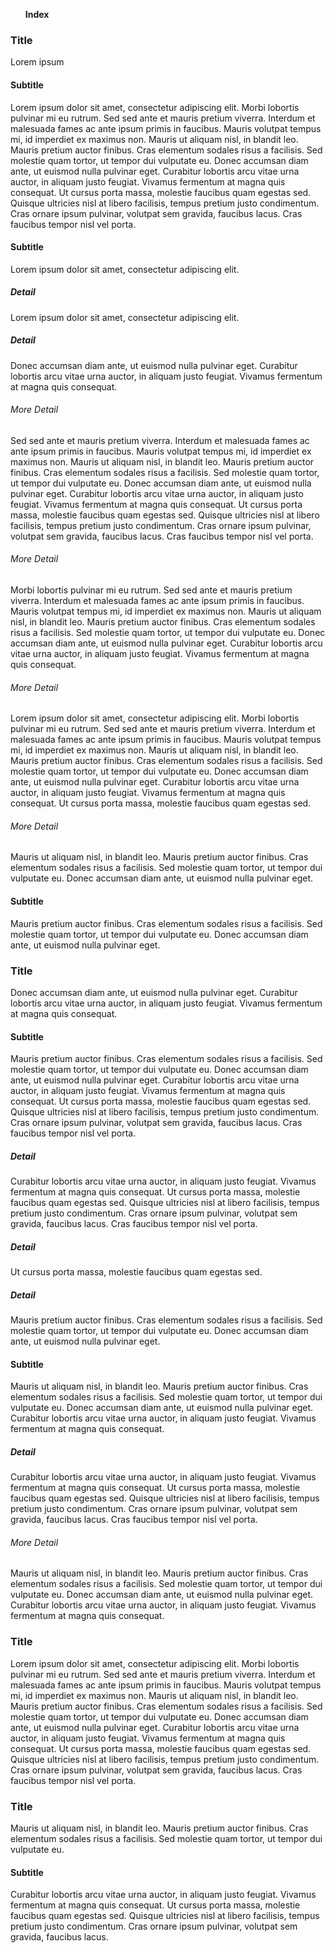 <ul id="toc">
    <li style="font-weight: bold">Index</li>
</ul>

### Title

Lorem ipsum

#### Subtitle

Lorem ipsum dolor sit amet, consectetur adipiscing elit. Morbi lobortis pulvinar mi eu rutrum. Sed sed ante et mauris pretium viverra. Interdum et malesuada fames ac ante ipsum primis in faucibus. Mauris volutpat tempus mi, id imperdiet ex maximus non. Mauris ut aliquam nisl, in blandit leo. Mauris pretium auctor finibus. Cras elementum sodales risus a facilisis. Sed molestie quam tortor, ut tempor dui vulputate eu. Donec accumsan diam ante, ut euismod nulla pulvinar eget. Curabitur lobortis arcu vitae urna auctor, in aliquam justo feugiat. Vivamus fermentum at magna quis consequat. Ut cursus porta massa, molestie faucibus quam egestas sed. Quisque ultricies nisl at libero facilisis, tempus pretium justo condimentum. Cras ornare ipsum pulvinar, volutpat sem gravida, faucibus lacus. Cras faucibus tempor nisl vel porta.

#### Subtitle

Lorem ipsum dolor sit amet, consectetur adipiscing elit.

##### Detail

Lorem ipsum dolor sit amet, consectetur adipiscing elit.

##### Detail

Donec accumsan diam ante, ut euismod nulla pulvinar eget. Curabitur lobortis arcu vitae urna auctor, in aliquam justo feugiat. Vivamus fermentum at magna quis consequat.

###### More Detail

Sed sed ante et mauris pretium viverra. Interdum et malesuada fames ac ante ipsum primis in faucibus. Mauris volutpat tempus mi, id imperdiet ex maximus non. Mauris ut aliquam nisl, in blandit leo. Mauris pretium auctor finibus. Cras elementum sodales risus a facilisis. Sed molestie quam tortor, ut tempor dui vulputate eu. Donec accumsan diam ante, ut euismod nulla pulvinar eget. Curabitur lobortis arcu vitae urna auctor, in aliquam justo feugiat. Vivamus fermentum at magna quis consequat. Ut cursus porta massa, molestie faucibus quam egestas sed. Quisque ultricies nisl at libero facilisis, tempus pretium justo condimentum. Cras ornare ipsum pulvinar, volutpat sem gravida, faucibus lacus. Cras faucibus tempor nisl vel porta.

###### More Detail

Morbi lobortis pulvinar mi eu rutrum. Sed sed ante et mauris pretium viverra. Interdum et malesuada fames ac ante ipsum primis in faucibus. Mauris volutpat tempus mi, id imperdiet ex maximus non. Mauris ut aliquam nisl, in blandit leo. Mauris pretium auctor finibus. Cras elementum sodales risus a facilisis. Sed molestie quam tortor, ut tempor dui vulputate eu. Donec accumsan diam ante, ut euismod nulla pulvinar eget. Curabitur lobortis arcu vitae urna auctor, in aliquam justo feugiat. Vivamus fermentum at magna quis consequat.

###### More Detail

Lorem ipsum dolor sit amet, consectetur adipiscing elit. Morbi lobortis pulvinar mi eu rutrum. Sed sed ante et mauris pretium viverra. Interdum et malesuada fames ac ante ipsum primis in faucibus. Mauris volutpat tempus mi, id imperdiet ex maximus non. Mauris ut aliquam nisl, in blandit leo. Mauris pretium auctor finibus. Cras elementum sodales risus a facilisis. Sed molestie quam tortor, ut tempor dui vulputate eu. Donec accumsan diam ante, ut euismod nulla pulvinar eget. Curabitur lobortis arcu vitae urna auctor, in aliquam justo feugiat. Vivamus fermentum at magna quis consequat. Ut cursus porta massa, molestie faucibus quam egestas sed.

###### More Detail

Mauris ut aliquam nisl, in blandit leo. Mauris pretium auctor finibus. Cras elementum sodales risus a facilisis. Sed molestie quam tortor, ut tempor dui vulputate eu. Donec accumsan diam ante, ut euismod nulla pulvinar eget.

#### Subtitle

Mauris pretium auctor finibus. Cras elementum sodales risus a facilisis. Sed molestie quam tortor, ut tempor dui vulputate eu. Donec accumsan diam ante, ut euismod nulla pulvinar eget.

### Title

Donec accumsan diam ante, ut euismod nulla pulvinar eget. Curabitur lobortis arcu vitae urna auctor, in aliquam justo feugiat. Vivamus fermentum at magna quis consequat.

#### Subtitle

Mauris pretium auctor finibus. Cras elementum sodales risus a facilisis. Sed molestie quam tortor, ut tempor dui vulputate eu. Donec accumsan diam ante, ut euismod nulla pulvinar eget. Curabitur lobortis arcu vitae urna auctor, in aliquam justo feugiat. Vivamus fermentum at magna quis consequat. Ut cursus porta massa, molestie faucibus quam egestas sed. Quisque ultricies nisl at libero facilisis, tempus pretium justo condimentum. Cras ornare ipsum pulvinar, volutpat sem gravida, faucibus lacus. Cras faucibus tempor nisl vel porta.

##### Detail

Curabitur lobortis arcu vitae urna auctor, in aliquam justo feugiat. Vivamus fermentum at magna quis consequat. Ut cursus porta massa, molestie faucibus quam egestas sed. Quisque ultricies nisl at libero facilisis, tempus pretium justo condimentum. Cras ornare ipsum pulvinar, volutpat sem gravida, faucibus lacus. Cras faucibus tempor nisl vel porta.

##### Detail

Ut cursus porta massa, molestie faucibus quam egestas sed.

##### Detail

Mauris pretium auctor finibus. Cras elementum sodales risus a facilisis. Sed molestie quam tortor, ut tempor dui vulputate eu. Donec accumsan diam ante, ut euismod nulla pulvinar eget.

#### Subtitle

Mauris ut aliquam nisl, in blandit leo. Mauris pretium auctor finibus. Cras elementum sodales risus a facilisis. Sed molestie quam tortor, ut tempor dui vulputate eu. Donec accumsan diam ante, ut euismod nulla pulvinar eget. Curabitur lobortis arcu vitae urna auctor, in aliquam justo feugiat. Vivamus fermentum at magna quis consequat.

##### Detail

Curabitur lobortis arcu vitae urna auctor, in aliquam justo feugiat. Vivamus fermentum at magna quis consequat. Ut cursus porta massa, molestie faucibus quam egestas sed. Quisque ultricies nisl at libero facilisis, tempus pretium justo condimentum. Cras ornare ipsum pulvinar, volutpat sem gravida, faucibus lacus. Cras faucibus tempor nisl vel porta.

###### More Detail

Mauris ut aliquam nisl, in blandit leo. Mauris pretium auctor finibus. Cras elementum sodales risus a facilisis. Sed molestie quam tortor, ut tempor dui vulputate eu. Donec accumsan diam ante, ut euismod nulla pulvinar eget. Curabitur lobortis arcu vitae urna auctor, in aliquam justo feugiat. Vivamus fermentum at magna quis consequat.

### Title

Lorem ipsum dolor sit amet, consectetur adipiscing elit. Morbi lobortis pulvinar mi eu rutrum. Sed sed ante et mauris pretium viverra. Interdum et malesuada fames ac ante ipsum primis in faucibus. Mauris volutpat tempus mi, id imperdiet ex maximus non. Mauris ut aliquam nisl, in blandit leo. Mauris pretium auctor finibus. Cras elementum sodales risus a facilisis. Sed molestie quam tortor, ut tempor dui vulputate eu. Donec accumsan diam ante, ut euismod nulla pulvinar eget. Curabitur lobortis arcu vitae urna auctor, in aliquam justo feugiat. Vivamus fermentum at magna quis consequat. Ut cursus porta massa, molestie faucibus quam egestas sed. Quisque ultricies nisl at libero facilisis, tempus pretium justo condimentum. Cras ornare ipsum pulvinar, volutpat sem gravida, faucibus lacus. Cras faucibus tempor nisl vel porta.

### Title

Mauris ut aliquam nisl, in blandit leo. Mauris pretium auctor finibus. Cras elementum sodales risus a facilisis. Sed molestie quam tortor, ut tempor dui vulputate eu.

#### Subtitle

Curabitur lobortis arcu vitae urna auctor, in aliquam justo feugiat. Vivamus fermentum at magna quis consequat. Ut cursus porta massa, molestie faucibus quam egestas sed. Quisque ultricies nisl at libero facilisis, tempus pretium justo condimentum. Cras ornare ipsum pulvinar, volutpat sem gravida, faucibus lacus.

<script src="./toc-maker.js"></script>
<script>
    if (document.readyState !== 'loading') {
        toc_init();
    } else {
        window.addEventListener('DOMContentLoaded', toc_init);
    }
</script>
<link rel="stylesheet" href="./toc.css">